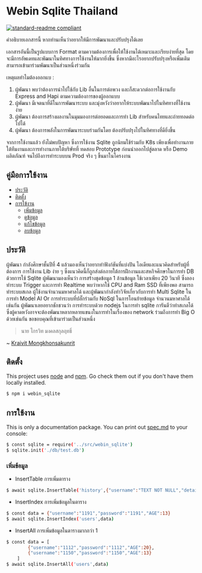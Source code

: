 # Webin Sqlite Thailand

[![standard-readme compliant](https://img.shields.io/badge/sqlite-1000-red)](https://github.com/ez-kraivit/webin_sqlite#readme)

คำอธิบายเอกสารนี้ หากท่านเห็นว่าอยากให้มีการพัฒนาและปรับปรุงได้เลย

เอกสารอันนี้เป็นรูปแบบการ Format ตามความต้องการเพื่อให้ใช้งานได้เหมาะและเรียบง่ายที่สุด โดยจะมีการอัพเดทและพัฒนาในทิศทางการใช้งานให้มากยิ่งขึ้น ซึ่งหากมีอะไรอยากปรับปรุงหรือเพิ่มเติม สามารถเข้ามาร่วมพัฒนาเป็นส่วนหนึ่งร่วมกัน

เหตุผลทำไมต้องออกแบ :

1. ผู้พัฒนา พบว่าต้องการนำไปใช้กับ Lib อื่นในการต่อพวง และก็สะดวกต่อการใช้งานกับ Express and Hapi ตามความต้องการของผู้ออกแบบ
2. ผู้พัฒนา มีเจตนาที่ดีในการพัฒนาระบบ และมุ่งหวังว่าอยากให้ระบบพัฒนาไปในทิศทางที่ใช้งานง่าย
3. ผู้พัฒนา ต้องการสร้างผลงานในมุมมองการต่อยอดและการทำ Lib สำหรับคนไทยและถ่ายทอดต่อไปได้
4. ผู้พัฒนา ต้องการพลังในการพัฒนาระบบร่วมกันโดย ต้องปรับปรุงไปในทิศทางที่ดียิ่งขึ้น

จากการใช้งานแล้ว ยังไม่พบปัญหา ซึ่งการใช้งาน Sqlite ถูกนิยมใช้ร่วมกับ K8s เพียงเพื่อทำงานภายใต้ทีมงานและการทำงานภายใต้บริษัทที่ ทดสอบ Prototype ก่อนนำออกไปสู่ตลาด หรือ Demo ผลิตภัณฑ์ จนไปถึงการทำระบบบน Prod จริง ๆ ขึ้นมาในโครงงาน

## คู่มือการใช้งาน

- [ประวัติ](#hitosy)
- [ติดตั้ง](#install)
- [การใข้งาน](#usage)
	- [เพิ่มข้อมูล](#insert)
	- [ดูข้อมูล](#query)
	- [แก้ไขข้อมูล](#edit)
	- [ลบข้อมูล](#delete)


## ประวัติ

ผู้พัฒนา กำลังศึกษาชั้นปีที่ 4 แล้วมองเห็นว่าอยากทำฟังก์ชันที่แบ่งปัน ไอเดียและแนวคิดสำหรับผู้ที่ต้องการ การใช้งาน Lib ง่าย ๆ ซึ่งแนวคิดนี้ก็ถูกส่งต่อภายใต้การฝึกงานและสหกิจศึกษาในการทำ DB ด้วยการใช้ Sqlite ผู้พัฒนามองเห็นว่า การสร้างชุดข้อมูล 1 ล้านข้อมูล ใช้เวลาเพียง 20 วินาที ซึ่งลองทำระบบ Trigger และการทำ Realtime พบว่าหากใช้ CPU and Ram SSD ที่เพียงพอ สามารถทำระบบสเกล ผู้ใช้งานจำนวนมหาศาลได้ และผู้พัฒนากำลังทำวิจัยเกี่ยวกับการทำ Multi Sqlite ในการทำ Model AI Or การทำระบบที่ปลั๊กร่วมกับ NoSql ในการโอนย้ายข้อมูล จำนวนมหาศาลได้เช่นกัน ผู้พัฒนาเลยอยากชักชวนว่า การทำระบบด้วย nodejs ในการทำ sqlite การันตีว่าทำสเกลได้ ซึ่งผู้คาดหวังอาจจะต้องพัฒนาหลากหลายแขนงในการทำในเรื่องของ network ร่วมถึงการทำ Big O ด้วยเช่นกัน ขอขอบคุณที่เข้ามาร่วมเป็นส่วนหนึ่ง

> นาย ไกรวิท มงคลสกุลฤทธิ์

~ [Kraivit Mongkhonsakunrit](https://www.facebook.com/Creeksvit)


## ติดตั้ง
This project uses [node](http://nodejs.org) and [npm](https://npmjs.com). Go check them out if you don't have them locally installed.
```sh
$ npm i webin_sqlite
```

## การใช้งาน
This is only a documentation package. You can print out [spec.md](spec.md) to your console:
```sh
$ const sqlite = require('../src/webin_sqlite')
$ sqlite.init('./db/test.db')
```

### เพิ่มข้อมูล
- InsertTable การเพิ่มตาราง
```sh
$ await sqlite.InsertTable('history',{"username":"TEXT NOT NULL","detail":"TEXT NOT NULL","note":"TEXT NOT NULL"},true)
```

- InsertIndex การเพิ่มข้อมูลในตาราง
```sh
$ const data = {"username":"1191","password":"1191","AGE":13}
$ await sqlite.InsertIndex('users',data)
```

- InsertAll การเพิ่มข้อมูลในตารางมากกว่า 1
```sh
$ const data = [
        {"username":"1112","password":"1112","AGE":20},
        {"username":"1150","password":"1150","AGE":13}
    ]
$ await sqlite.InsertAll('users',data)
```